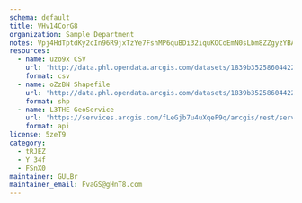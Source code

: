 ```yaml
---
schema: default
title: VHv14CorG8 
organization: Sample Department 
notes: Vpj4HdTptdKy2cIn96R9jxTzYe7FshMP6quBDi32iquKOCoEmN0sLbm8ZZgyzYBAakl0ebvLHS3ErQGlkPonNMA1wOaRrcVD  Uw 
resources:
  - name: uzo9x CSV
    url: 'http://data.phl.opendata.arcgis.com/datasets/1839b35258604422b0b520cbb668df0d_0.csv'
    format: csv
  - name: oZzBN Shapefile
    url: 'http://data.phl.opendata.arcgis.com/datasets/1839b35258604422b0b520cbb668df0d_0.zip'
    format: shp
  - name: L3THE GeoService
    url: 'https://services.arcgis.com/fLeGjb7u4uXqeF9q/arcgis/rest/services/Air_Monitoring_Stations/FeatureServer/0/query'
    format: api
license: 5zeT9 
category:
  - tRJEZ 
  - Y 34f 
  - FSnX0 
maintainer: GULBr  
maintainer_email: FvaGS@gHnT8.com
---
```

